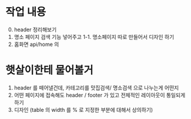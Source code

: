 # 작업 내용
0. header 정리해보기
1. 명소 페이지 검색 기능 넣어주고
1-1. 명소페이지 따로 만들어서 디자인 하기
2. 홈화면 api/home 의 

# 햇살이한테 물어볼거
1. header 를 떼어낼건데, 카테고리를 맛집검색/ 명소검색 으로 나누는게 어떤지
2. 어떤 페이지에 접속해도 header / footer 가 있고 전체적인 레이아웃이 통일되게 하기
3. 디자인 (table 의 width 를 % 로 지정한 부분에 대해서 상의하기)
